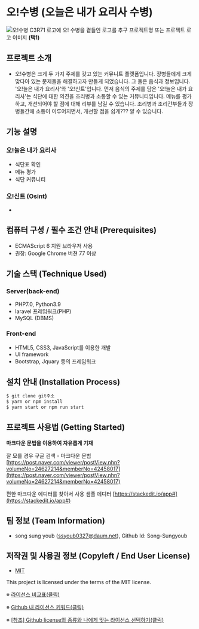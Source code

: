 # 오!수병 (오늘은 내가 요리사 수병)
![오!수병]()
C3R71 로고에 오! 수병을 곁들인 로고를 추구
프로젝트명 또는 프로젝트 로고 이미지 **(택1)**

## 프로젝트 소개
- 오!수병은 크게 두 가지 주제를 갖고 있는 커뮤니트 플랫폼입니다. 장병들에게 크게 맞다아 있는 문제들을 해결하고자 만들게 되었습니다. 그 둘은 음식과 정보입니다. '오!늘은 내가 요리사'와 '오!신트'입니다. 먼저 음식의 주제를 담은 '오!늘은 내가 요리사'는 식단에 대한 의견을 조리병과 소통할 수 있는 커뮤니티입니다. 메뉴를 평가하고, 개선되어야 할 점에 대해 리뷰를 남길 수 있습니다. 조리병과 조리간부들과 장병들간에 소통이 이루어지면서, 개선할 점을 쉽게??? 알 수 있습니다.


## 기능 설명
### 오!늘은 내가 요리사
- 식단표 확인
- 메뉴 평가
- 식단 커뮤니티


### 오!신트 (Osint)
- 


## 컴퓨터 구성 / 필수 조건 안내 (Prerequisites)
* ECMAScript 6 지원 브라우저 사용
* 권장: Google Chrome 버젼 77 이상

## 기술 스택 (Technique Used) 
### Server(back-end)
 - PHP7.0, Python3.9 
 - laravel 프레임워크(PHP) 
 - MySQL (DBMS) 
 
### Front-end
 -  HTML5, CSS3, JavaScript를 이용한 개발
 -  UI framework
 -  Bootstrap, Jquary 등의 프레임워크

## 설치 안내 (Installation Process)
```bash
$ git clone git주소
$ yarn or npm install
$ yarn start or npm run start
```

## 프로젝트 사용법 (Getting Started)
**마크다운 문법을 이용하여 자유롭게 기재**

잘 모를 경우
구글 검색 - 마크다운 문법
[https://post.naver.com/viewer/postView.nhn?volumeNo=24627214&memberNo=42458017](https://post.naver.com/viewer/postView.nhn?volumeNo=24627214&memberNo=42458017)

 편한 마크다운 에디터를 찾아서 사용
 샘플 에디터 [https://stackedit.io/app#](https://stackedit.io/app#)
 
## 팀 정보 (Team Information)
- song sung youb (ssyoub0327@daum.net), Github Id: Song-Sungyoub

## 저작권 및 사용권 정보 (Copyleft / End User License)
 * [MIT](https://github.com/osamhack2021/Web_OhSailor_1FleetCERT/blob/master/license.md)

This project is licensed under the terms of the MIT license.

※ [라이선스 비교표(클릭)](https://olis.or.kr/license/compareGuide.do)

※ [Github 내 라이선스 키워드(클릭)](https://docs.github.com/en/github/creating-cloning-and-archiving-repositories/creating-a-repository-on-github/licensing-a-repository)

※ [\[참조\] Github license의 종류와 나에게 맞는 라이선스 선택하기(클릭)](https://flyingsquirrel.medium.com/github-license%EC%9D%98-%EC%A2%85%EB%A5%98%EC%99%80-%EB%82%98%EC%97%90%EA%B2%8C-%EB%A7%9E%EB%8A%94-%EB%9D%BC%EC%9D%B4%EC%84%A0%EC%8A%A4-%EC%84%A0%ED%83%9D%ED%95%98%EA%B8%B0-ae29925e8ff4)
